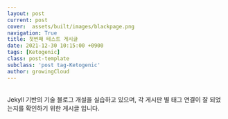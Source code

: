 ```yaml
---
layout: post
current: post
cover:  assets/built/images/blackpage.png
navigation: True
title: 첫번째 테스트 게시글
date: 2021-12-30 10:15:00 +0900
tags: [Ketogenic]
class: post-template
subclass: 'post tag-Ketogenic'
author: growingCloud
---
```


<br>
Jekyll 기반의 기술 블로그 개설을 실습하고 있으며, 
각 게시판 별 태그 연결이 잘 되었는지를 확인하기 위한 게시글 입니다.